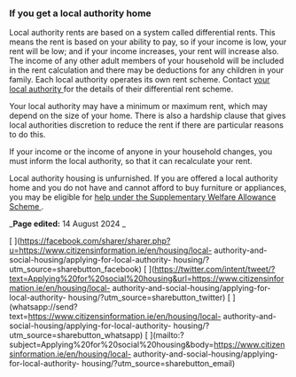 ###  If you get a local authority home

Local authority rents are based on a system called differential rents. This
means the rent is based on your ability to pay, so if your income is low, your
rent will be low; and if your income increases, your rent will increase also.
The income of any other adult members of your household will be included in
the rent calculation and there may be deductions for any children in your
family. Each local authority operates its own rent scheme. Contact [ your
local authority ](https://www.gov.ie/en/publication/942f74-local-authorities/)
for the details of their differential rent scheme.

Your local authority may have a minimum or maximum rent, which may depend on
the size of your home. There is also a hardship clause that gives local
authorities discretion to reduce the rent if there are particular reasons to
do this.

If your income or the income of anyone in your household changes, you must
inform the local authority, so that it can recalculate your rent.  

Local authority housing is unfurnished. If you are offered a local authority
home and you do not have and cannot afford to buy furniture or appliances, you
may be eligible for [ help under the Supplementary Welfare Allowance Scheme
](/en/social-welfare/supplementary-welfare-schemes/additional-needs-payment/)
.

_**Page edited:** 14 August 2024 _

[
](https://facebook.com/sharer/sharer.php?u=https://www.citizensinformation.ie/en/housing/local-
authority-and-social-housing/applying-for-local-authority-
housing/?utm_source=sharebutton_facebook) [
](https://twitter.com/intent/tweet/?text=Applying%20for%20social%20housing&url=https://www.citizensinformation.ie/en/housing/local-
authority-and-social-housing/applying-for-local-authority-
housing/?utm_source=sharebutton_twitter) [
](whatsapp://send?text=https://www.citizensinformation.ie/en/housing/local-
authority-and-social-housing/applying-for-local-authority-
housing/?utm_source=sharebutton_whatsapp) [
](mailto:?subject=Applying%20for%20social%20housing&body=https://www.citizensinformation.ie/en/housing/local-
authority-and-social-housing/applying-for-local-authority-
housing/?utm_source=sharebutton_email) [ ](javascript:void\(0\))

